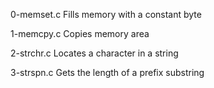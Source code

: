 0-memset.c	Fills memory with a constant byte

1-memcpy.c	Copies memory area

2-strchr.c	Locates a character in a string

3-strspn.c	Gets the length of a prefix substring
